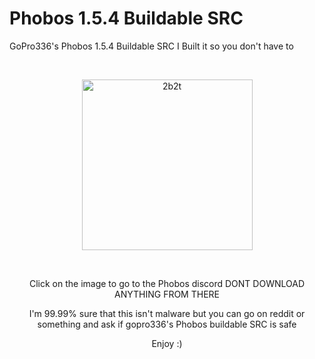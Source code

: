 # Phobos 1.5.4 Buildable SRC
GoPro336's Phobos 1.5.4 Buildable SRC
I Built it so you don't have to

<div align="center">
  <br />
  <p>
    <a href="https://discord.gg/bR6qxjT"><img src="https://images-ext-2.discordapp.net/external/8vkrj73wbL-US7CQ2UexT4ihFbcH6AGf-USl__danmM/%3Fsize%3D256/https/cdn.discordapp.com/avatars/540212584356249601/e7f1fd88c1f50069a4066a2b74665a3f.png" width="273" alt="2b2t" /></a>
  </p>
  <br />
  
  Click on the image to go to the Phobos discord
  DONT DOWNLOAD ANYTHING FROM THERE

I'm 99.99% sure that this isn't malware but you can go on reddit or something and ask if gopro336's Phobos buildable SRC is safe

Enjoy :)
